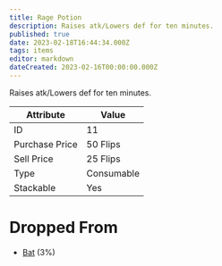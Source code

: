 ```yaml
---
title: Rage Potion
description: Raises atk/Lowers def for ten minutes.
published: true
date: 2023-02-18T16:44:34.000Z
tags: items
editor: markdown
dateCreated: 2023-02-16T00:00:00.000Z
---
```


Raises atk/Lowers def for ten minutes.

|Attribute|Value|
|-|-|
|ID|11|
|Purchase Price|50 Flips|
|Sell Price|25 Flips|
|Type|Consumable|
|Stackable|Yes|


# Dropped From
 * [Bat](/monsters/bat.md) (3%)
